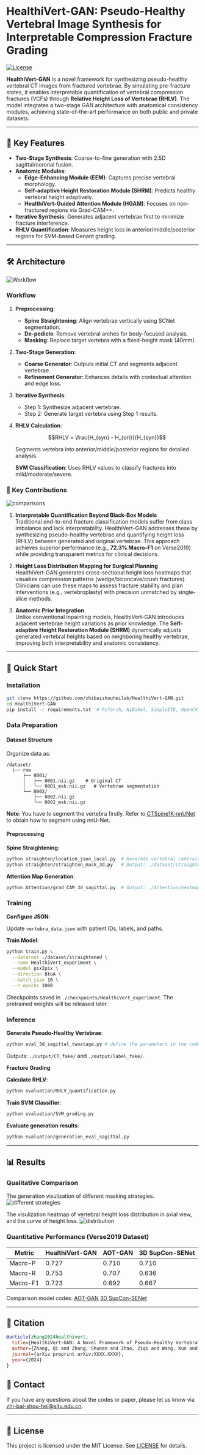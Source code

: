 # HealthiVert-GAN: Pseudo-Healthy Vertebral Image Synthesis for Interpretable Compression Fracture Grading

[![License](https://img.shields.io/badge/License-MIT-blue.svg)](LICENSE)

**HealthiVert-GAN** is a novel framework for synthesizing pseudo-healthy vertebral CT images from fractured vertebrae. By simulating pre-fracture states, it enables interpretable quantification of vertebral compression fractures (VCFs) through **Relative Height Loss of Vertebrae (RHLV)**. The model integrates a two-stage GAN architecture with anatomical consistency modules, achieving state-of-the-art performance on both public and private datasets.

---

## 🚀 Key Features
- **Two-Stage Synthesis**: Coarse-to-fine generation with 2.5D sagittal/coronal fusion.
- **Anatomic Modules**:
  - **Edge-Enhancing Module (EEM)**: Captures precise vertebral morphology.
  - **Self-adaptive Height Restoration Module (SHRM)**: Predicts healthy vertebral height adaptively.
  - **HealthiVert-Guided Attention Module (HGAM)**: Focuses on non-fractured regions via Grad-CAM++.
- **Iterative Synthesis**: Generates adjacent vertebrae first to minimize fracture interference.
- **RHLV Quantification**: Measures height loss in anterior/middle/posterior regions for SVM-based Genant grading.

---

## 🛠️ Architecture

![Workflow](images/workflow.png)

### Workflow
1. **Preprocessing**: 
   - **Spine Straightening**: Align vertebrae vertically using SCNet segmentation.
   - **De-pedicle**: Remove vertebral arches for body-focused analysis.
   - **Masking**: Replace target vertebra with a fixed-height mask (40mm).
   
2. **Two-Stage Generation**:
   - **Coarse Generator**: Outputs initial CT and segments adjacent vertebrae.
   - **Refinement Generator**: Enhances details with contextual attention and edge loss.

3. **Iterative Synthesis**:
   - Step 1: Synthesize adjacent vertebrae.
   - Step 2: Generate target vertebra using Step 1 results.

4. **RHLV Calculation**:
   ```math
   RHLV = \frac{H_{syn} - H_{ori}}{H_{syn}}
   ```
   Segments vertebra into anterior/middle/posterior regions for detailed analysis.

   **SVM Classification**: Uses RHLV values to classify fractures into mild/moderate/severe.

### 🔑 Key Contributions
![comparisons](images/comparison_with_others.png)
1. **Interpretable Quantification Beyond Black-Box Models**  
   Traditional end-to-end fracture classification models suffer from class imbalance and lack interpretability. HealthiVert-GAN addresses these by synthesizing pseudo-healthy vertebrae and quantifying height loss (RHLV) between generated and original vertebrae. This approach achieves superior performance (e.g., **72.3% Macro-F1** on Verse2019) while providing transparent metrics for clinical decisions.

2. **Height Loss Distribution Mapping for Surgical Planning**  
   HealthiVert-GAN generates cross-sectional height loss heatmaps that visualize compression patterns (wedge/biconcave/crush fractures). Clinicians can use these maps to assess fracture stability and plan interventions (e.g., vertebroplasty) with precision unmatched by single-slice methods.

3. **Anatomic Prior Integration**  
   Unlike conventional inpainting models, HealthiVert-GAN introduces adjacent vertebrae height variations as prior knowledge. The **Self-adaptive Height Restoration Module (SHRM)** dynamically adjusts generated vertebral heights based on neighboring healthy vertebrae, improving both interpretability and anatomic consistency.


---

## 🚀 Quick Start

### Installation

```bash
git clone https://github.com/zhibaishouheilab/HealthiVert-GAN.git
cd HealthiVert-GAN
pip install -r requirements.txt  # PyTorch, NiBabel, SimpleITK, OpenCV
```

### Data Preparation

#### Dataset Structure
Organize data as:

```
/dataset/
  ├── raw
      ├── 0001/
      │   ├── 0001.nii.gz    # Original CT
      │   └── 0001_msk.nii.gz   # Vertebrae segmentation
      └── 0002/
          ├── 0002.nii.gz
          └── 0002_msk.nii.gz
```
**Note**: You have to segment the vertebra firstly. Refer to [CTSpine1K-nnUNet](https://github.com/MIRACLE-Center/CTSpine1K) to obtain how to segment using nnU-Net.

#### Preprocessing

**Spine Straightening**:

```bash
python straighten/location_json_local.py  # Generate vertebral centroids
python straighten/straighten_mask_3d.py   # Output: ./dataset/straightened/
```

**Attention Map Generation**:

```bash
python Attention/grad_CAM_3d_sagittal.py  # Output: ./Attention/heatmap/
```

### Training

**Configure JSON**:

Update `vertebra_data.json` with patient IDs, labels, and paths.

**Train Model**:

```bash
python train.py \
  --dataroot ./dataset/straightened \
  --name HealthiVert_experiment \
  --model pix2pix \
  --direction BtoA \
  --batch_size 16 \
  --n_epochs 1000
```

Checkpoints saved in `./checkpoints/HealthiVert_experiment`.
The pretrained weights will be released later.

### Inference

**Generate Pseudo-Healthy Vertebrae**:

```bash
python eval_3d_sagittal_twostage.py # define the parameters in the code file
```

Outputs: `./output/CT_fake/` and `./output/label_fake/`.

**Fracture Grading**

**Calculate RHLV**:

```bash
python evaluation/RHLV_quantification.py 
```

**Train SVM Classifier**:

```bash
python evaluation/SVM_grading.py
```

**Evaluate generation results**:
```bash
python evaluation/generation_eval_sagittal.py
```
---

## 📊 Results

### Qualitative Comparison
The generation visulization of different masking strategies.
![different strategies](images/mask.png)

The visulization heatmap of vertebral height loss distribution in axial view, and the curve of height loss.
![distribution](images/distribution.png)

### Quantitative Performance (Verse2019 Dataset)

| Metric      | HealthiVert-GAN |   AOT-GAN |3D SupCon-SENet|
|-------------|-----------------|--------------|------------------|
| Macro-P     | 0.727           | 0.710        | 0.710            |
| Macro-R     | 0.753           | 0.707        | 0.636            |
| Macro-F1    | 0.723           | 0.692        | 0.667            |

Comparison model codes:
[AOT-GAN](https://github.com/researchmm/AOT-GAN-for-Inpainting)
[3D SupCon-SENet](https://github.com/wxwxwwxxx/VertebralFractureGrading)

---

## 📜 Citation

```bibtex
@article{zhang2024healthivert,
  title={HealthiVert-GAN: A Novel Framework of Pseudo-Healthy Vertebral Image Synthesis for Interpretable Compression Fracture Grading},
  author={Zhang, Qi and Zhang, Shunan and Zhao, Ziqi and Wang, Kun and Xu, Jun and Sun, Jianqi},
  journal={arXiv preprint arXiv:XXXX.XXXX},
  year={2024}
}
```

## 📧 Contact
If you have any questions about the codes or paper, please let us know via [zhi-bai-shou-hei@sjtu.edu.cn](zhi-bai-shou-hei@sjtu.edu.cn).

---

## 📄 License

This project is licensed under the MIT License. See [LICENSE](LICENSE) for details.
